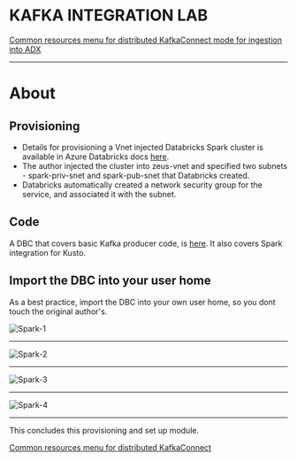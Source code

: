 
# KAFKA INTEGRATION LAB

[Common resources menu for distributed KafkaConnect mode for ingestion into ADX](README.md)
<hr>

# About

## Provisioning
- Details for provisioning a Vnet injected Databricks Spark cluster is available in Azure Databricks docs [here](https://docs.microsoft.com/en-us/azure/databricks/administration-guide/cloud-configurations/azure/vnet-inject).
- The author injected the cluster into zeus-vnet and specified two subnets - spark-priv-snet and spark-pub-snet that Databricks created.
- Databricks automatically created a network security group for the service, and associated it with the subnet.

## Code

A DBC that covers basic Kafka producer code, is [here](https://github.com/microsoft/kusto-kafka-feature/blob/master/dbc/spark-kafka-kusto.dbc).  It also covers Spark integration for Kusto.


## Import the DBC into your user home

As a best practice, import the DBC into your own user home, so you dont touch the original author's.

![Spark-1](../images/Spark-01.png)
<br>
<hr>

![Spark-2](../images/Spark-02.png)
<br>
<hr>

![Spark-3](../images/Spark-03.png)
<br>
<hr>

![Spark-4](../images/Spark-04.png)
<br>
<hr>


This concludes this provisioning and set up module.

[Common resources menu for distributed KafkaConnect](README.md)



